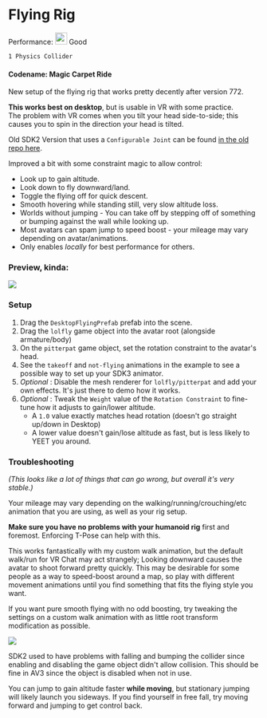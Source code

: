 # Flying Rig
Performance: <img src="https://i.imgur.com/zK7p4wv.png" width="24"/> Good  
```
1 Physics Collider
```

#### Codename: Magic Carpet Ride
New setup of the flying rig that works pretty decently after version 772.

**This works best on desktop**, but is usable in VR with some practice.  
The problem with VR comes when you tilt your head side-to-side; this causes you to spin in the direction your head is tilted.

Old SDK2 Version that uses a `Configurable Joint` can be found [in the old repo here](https://github.com/Erumite/Eremite_VRC/tree/master/Assets/Eremite/AvatarPrefabs/FlyingRig).

Improved a bit with some constraint magic to allow control:
* Look up to gain altitude.
* Look down to fly downward/land.
* Toggle the flying off for quick descent.
* Smooth hovering while standing still, very slow altitude loss.
* Worlds without jumping - You can take off by stepping off of something or bumping against the wall while looking up.
* Most avatars can spam jump to speed boost - your mileage may vary depending on avatar/animations.
* Only enables *locally* for best performance for others.

### Preview, kinda:
![](https://i.imgur.com/7M90HU5.png)

### Setup
1. Drag the `DesktopFlyingPrefab` prefab into the scene.
2. Drag the `lolfly` game object into the avatar root (alongside armature/body)
3. On the `pitterpat` game object, set the rotation constraint to the avatar's head.
4. See the `takeoff` and `not-flying` animations in the example to see a possible way to set up your SDK3 animator.
5. *Optional* : Disable the mesh renderer for `lolfly/pitterpat` and add your own effects.  It's just there to demo how it works.
6. *Optional* : Tweak the `Weight` value of the `Rotation Constraint` to fine-tune how it adjusts to gain/lower altitude. 
   * A `1.0` value exactly matches head rotation (doesn't go straight up/down in Desktop)
   * A lower value doesn't gain/lose altitude as fast, but is less likely to YEET you around.


### Troubleshooting
*(This looks like a lot of things that can go wrong, but overall it's very stable.)*

Your mileage may vary depending on the walking/running/crouching/etc animation that you are using, as well as your rig setup.

**Make sure you have no problems with your humanoid rig** first and foremost.  Enforcing T-Pose can help with this.

This works fantastically with my custom walk animation, but the default walk/run for VR Chat may act strangely; Looking downward causes the avatar to shoot forward pretty quickly.  This may be desirable for some people as a way to speed-boost around a map, so play with different movement animations until you find something that fits the flying style you want.

If you want pure smooth flying with no odd boosting, try tweaking the settings on a custom walk animation with as little root transform modification as possible.

![](https://i.imgur.com/dcejmDv.png)

SDK2 used to have problems with falling and bumping the collider since enabling and disabling the game object didn't allow collision.  This should be fine in AV3 since the object is disabled when not in use.

You can jump to gain altitude faster **while moving**, but stationary jumping will likely launch you sideways.  If you find yourself in free fall, try moving forward and jumping to get control back.
